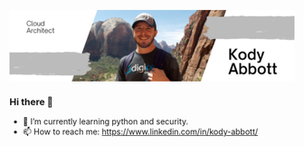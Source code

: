 
![Kody Abbott](https://github.com/kodyabbott/kodyabbott/raw/main/Cloud%20Architect.png)

### Hi there 👋

- 🌱  I’m currently learning python and security.
- 📫  How to reach me: https://www.linkedin.com/in/kody-abbott/

<!--
**kodyabbott/kodyabbott** is a ✨ _special_ ✨ repository because its `README.md` (this file) appears on your GitHub profile.

Here are some ideas to get you started:

- 🔭 I’m currently working on ...
- 🌱 I’m currently learning ...
- 👯 I’m looking to collaborate on ...
- 🤔 I’m looking for help with ...
- 💬 Ask me about ...
- 📫 How to reach me: ...
- 😄 Pronouns: ...
- ⚡ Fun fact: ...
-->
